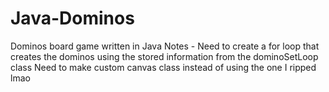 # Java-Dominos
Dominos board game written in Java
Notes - 
Need to create a for loop that creates the dominos using the stored information from the dominoSetLoop class
Need to make custom canvas class instead of using the one I ripped lmao
